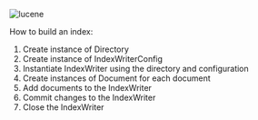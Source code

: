 ![lucene](https://upload.wikimedia.org/wikipedia/commons/thumb/d/d1/Lucene_logo_green_300.png/220px-Lucene_logo_green_300.png)

How to build an index:

1. Create instance of Directory
2. Create instance of IndexWriterConfig
3. Instantiate IndexWriter using the directory and configuration
4. Create instances of Document for each document
5. Add documents to the IndexWriter
6. Commit changes to the IndexWriter
7. Close the IndexWriter
